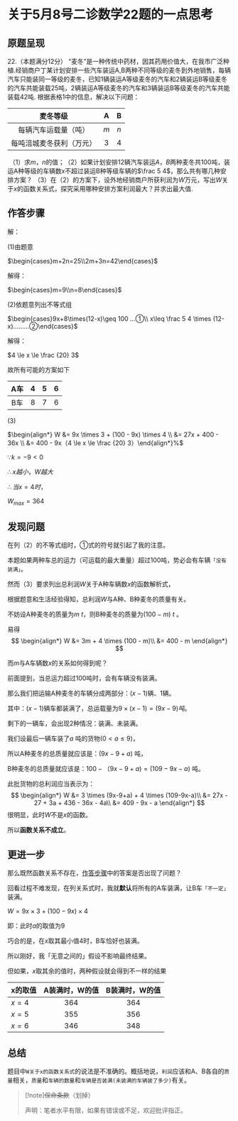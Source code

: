 # 关于5月8号二诊数学22题的一点思考

## 原题呈现

22.（本题满分12分）
	“麦冬”是一种传统中药材，因其药用价值大，在我市广泛种植.经销商户丁某计划安排一些汽车装运A,B两种不同等级的麦冬到外地销售，每辆汽车只能装同一等级的麦冬，已知1辆装运A等级麦冬的汽车和2辆装运B等级麦冬的汽车共能装载25吨，2辆装运A等级麦冬的汽车和3辆装运B等级麦冬的汽车共能装载42吨.
	根据表格1中的信息，解决以下问题：

|         麦冬等级         |  A   |  B   |
| :----------------------: | :--: | :--: |
|   每辆汽车运载量（吨）   | $m$  | $n$  |
| 每吨涪城麦冬获利（万元） |  3   |  4   |

​	（1）求$m，n$的值；
​	（2）如果计划安排12辆汽车装运$A，B$两种麦冬共$100$吨，装运A种等级的车辆数$x$不超过装运B种等级车辆的$\frac 5 4$，那么共有哪几种安排方案？
​	（3）在（2）的方案下，设外地经销商户所获利润为$W$万元，写出$W$关于$x$的函数关系式，探究采用哪种安排方案利润最大？并求出最大值.

## 作答步骤

解：

(1)由题意

$\begin{cases}m+2n=25\\2m+3n=42\end{cases}$

解得：

$\begin{cases}m=9\\n=8\end{cases}$

(2)依题意列出不等式组

$\begin{cases}9x+8\times(12-x)\geq 100 ...①\\ x\leq \frac 5 4 \times (12-x).........②\end{cases}$

解得：

$4 \le x \le \frac {20} 3$

故所有可能的方案如下

| A车  |  4   |  5   |  6   |
| :--: | :--: | :--: | :--: |
| B车  |  8   |  7   |  6   |

(3)

$\begin{align*}  W &= 9x \times 3 + (100 - 9x) \times 4 \\    &= 27x + 400 - 36x \\    &= 400 - 9x（4 \le x \le \frac {20} 3）\end{align*}%$

$\because k = -9 <0$

$\therefore x越小，W越大$

$\therefore 当x = 4时，$

$W_{max} = 364$



## 发现问题

在列（2）的不等式组时，①式的符号就引起了我的注意。

本题如果两种车总的运力（可运载的最大重量）超过100吨，势必会有车辆`「没有装满」`。



然而（3）要求列出总利润$W$关于A种车辆数$x$的函数解析式，

根据题意和生活经验得知，总利润$W$与A种、B种麦冬的质量有关。

不妨设A种麦冬的质量为$m$ $t$，则B种麦冬的质量为$(100-m)$   $t$  。

易得
$$
\begin{align*}
W &= 3m + 4 \times (100 - m)\\
  &= 400 - m
\end{align*}
$$



而$m$与A车辆数$x$的关系如何得到呢？

前面提到，当总运力超过100吨时，会有车辆没有装满。

那么我们把运输A种麦冬的车辆分成两部分：$(x-1)$辆、$1$辆。

其中：$(x-1)$辆车都装满了，总运载量为$9 \times (x-1)=(9x-9)吨$。

剩下的一辆车，会出现2种情况：装满、未装满。

我们设最后一辆车装了$a$ 吨的货物($0<a \leq 9$)，

所以A种麦冬的总质量就应该是：$(9x-9+a)$ 吨，

B种麦冬的总质量就应该是：$100-（9x-9+a)=(109-9x-a)$ 吨。

此批货物的总利润应当表示为：
$$
\begin{align*}
W &= 3 \times (9x-9+a) + 4 \times (109-9x-a)\\
  &= 27x - 27 + 3a + 436 - 36x - 4a\\
  &= 409 - 9x - a
\end{align*}
$$
很明显，此时$W$不是$x$的函数。

所以**函数关系不成立**。



## 更进一步

那么既然函数关系不存在，[作答步骤](https://howcam.github.io/#/md/blogs/20240508-22?id=作答步骤)中的答案是否出现了问题？

回看过程不难发现，在列关系式时，我就**默认**将所有的A车装满，让B车`「不一定」`装满。

$W = 9x \times 3 + (100 - 9x) \times 4$

即：此时$a$的取值为9

巧合的是，在$x$取其最小值4时，B车恰好也装满。

所以刚好，我「无意之间的」假设不影响最终结果。



但如果，$x$取其余的值时，两种假设就会得到不一样的结果

| x的取值 | A装满时，W的值 | B装满时，W的值 |
| ------- | :------------: | :------------: |
| $x=4$   |      364       |      364       |
| $x=5$   |      355       |      356       |
| $x=6$   |      346       |      348       |



## 总结

题目中`W关于x的函数关系式`的说法是不准确的。概括地说，`利润`应该和A、B各自的`质量`相关，`质量`和`车辆的数量`和`车辆是否装满(未装满的车辆装了多少)`有关。



> [!note]~~保命条款~~（划掉）
>
> 声明：笔者水平有限，如果有错误或不足，欢迎批评指正。
